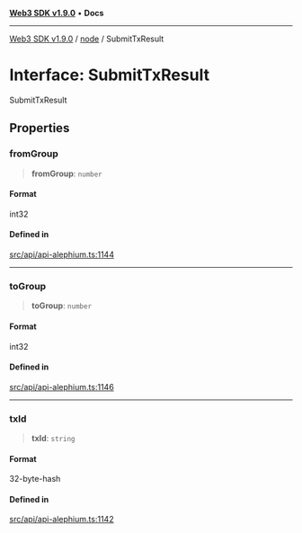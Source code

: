 [**Web3 SDK v1.9.0**](../../../README.md) • **Docs**

***

[Web3 SDK v1.9.0](../../../globals.md) / [node](../README.md) / SubmitTxResult

# Interface: SubmitTxResult

SubmitTxResult

## Properties

### fromGroup

> **fromGroup**: `number`

#### Format

int32

#### Defined in

[src/api/api-alephium.ts:1144](https://github.com/Mystic-Nayy/alephium-web3/blob/c1afd789a197ce5fe21f08c2965942090157c33d/packages/web3/src/api/api-alephium.ts#L1144)

***

### toGroup

> **toGroup**: `number`

#### Format

int32

#### Defined in

[src/api/api-alephium.ts:1146](https://github.com/Mystic-Nayy/alephium-web3/blob/c1afd789a197ce5fe21f08c2965942090157c33d/packages/web3/src/api/api-alephium.ts#L1146)

***

### txId

> **txId**: `string`

#### Format

32-byte-hash

#### Defined in

[src/api/api-alephium.ts:1142](https://github.com/Mystic-Nayy/alephium-web3/blob/c1afd789a197ce5fe21f08c2965942090157c33d/packages/web3/src/api/api-alephium.ts#L1142)
